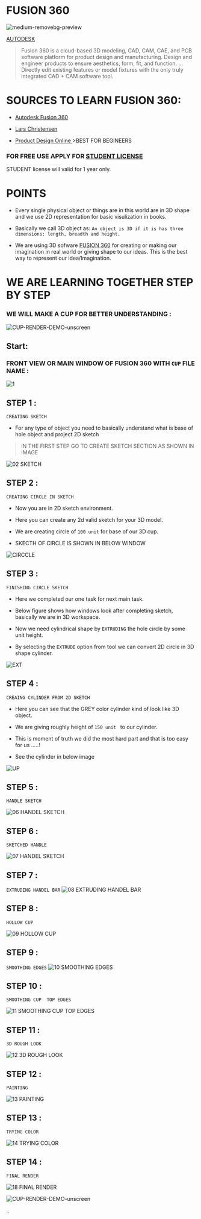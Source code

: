 # FUSION 360
![medium-removebg-preview](https://user-images.githubusercontent.com/58439868/132957295-468d6081-baaf-42c5-84d0-1a26de552473.png)


[AUTODESK](https://www.autodesk.com/)

>Fusion 360 is a cloud-based 3D modeling, CAD, CAM, CAE, and PCB software platform for product design and manufacturing. Design and engineer products to ensure aesthetics, form, fit, and function. ... Directly edit existing features or model fixtures with the only truly integrated CAD + CAM software tool.

# SOURCES TO LEARN FUSION 360:

- [Autodesk Fusion 360](https://www.youtube.com/c/AutodeskFusion360)

- [Lars Christensen](https://www.youtube.com/user/cadcamstuff)

- [Product Design Online ](https://www.youtube.com/channel/UCooViVfi0DaWk_eqxIXXiOQ) >BEST FOR BEGINEERS

### FOR FREE USE APPLY FOR [STUDENT LICENSE](https://www.autodesk.in/campaigns/education/fusion-360) 

STUDENT license will valid for 1 year only.

# POINTS 

- Every single physical object or things are in this world are in 3D shape and we use 2D representation for basic visulization in books.

- Basically we call 3D object as: ```An object is 3D if it is has three dimensions: length, breadth and height.```

- We are using 3D sofware [FUSION 360](https://github.com/markad-yash/Fusion_360/) for creating or making our imagination in real world or giving shape to our ideas. This is the best way to represent our idea/Imagination.



# WE ARE LEARNING TOGETHER STEP BY STEP

### WE WILL MAKE A CUP FOR BETTER UNDERSTANDING :



![CUP-RENDER-DEMO-unscreen](https://user-images.githubusercontent.com/58439868/132989967-be9d8a74-5540-4e0a-a154-1d4e8dc794b6.gif)


## Start:
### FRONT VIEW OR MAIN WINDOW OF FUSION 360 WITH  ```CUP``` FILE NAME :

![1](https://user-images.githubusercontent.com/58439868/132986653-e9f647e7-46e8-4d5f-9414-823323b8522e.png)


## STEP 1 :

```CREATING SKETCH```

 - For any type of object you need to basically understand what is base of hole object and project 2D sketch 
 > IN THE FIRST STEP GO TO CREATE SKETCH SECTION AS SHOWN IN IMAGE

![02 SKETCH](https://user-images.githubusercontent.com/58439868/132986767-07cd2143-e087-4d68-9697-6d8965843cff.png)


## STEP 2 :
```CREATING CIRCLE IN SKETCH```

- Now you are in 2D sketch environment.

- Here you can create any 2d valid sketch for your 3D model.

- We are creating circle of ```100 unit``` for base of our 3D cup.

- SKECTH OF CIRCLE IS SHOWN IN BELOW WINDOW


![CIRCCLE](https://user-images.githubusercontent.com/58439868/132986878-c2697c9a-4c32-4043-9a81-5b79e3a1215c.png)


## STEP 3 :
 ```FINISHING CIRCLE SKETCH```
 
 - Here we completed our one task for next main task.

- Below figure shows how windows look after completing sketch, basically we are in 3D workspace.

- Now we need cylindrical shape by ```EXTRUDING``` the hole circle by some unit height.

- By selecting the ```EXTRUDE``` option from tool we can convert 2D circle in 3D shape cylinder. 

![EXT](https://user-images.githubusercontent.com/58439868/132987080-f2f376ef-96ff-4ad1-8dd2-328993b27d32.png)

## STEP 4 :

```CREAING CYLINDER FROM 2D SKETCH```

- Here you can see that the GREY color cylinder kind of look like 3D object.

- We are giving roughly height of ```150 unit ``` to our cylinder.

- This is moment of truth we did the most hard part and that is too easy for us .....!

- See the cylinder in below image 

![UP](https://user-images.githubusercontent.com/58439868/132987087-c824e2dd-0562-497b-92aa-25957f4b9c14.png)




## STEP 5 :
```HANDLE SKETCH```

![06 HANDEL SKETCH](https://user-images.githubusercontent.com/58439868/133222177-2cde9f8f-fc33-43e2-a74c-2fed72cfedd5.png)


## STEP 6 :
```SKETCHED HANDLE```

![07 HANDEL SKETCH](https://user-images.githubusercontent.com/58439868/133222202-2fec5124-bbfd-43fb-8e16-d23bebed3942.png)


## STEP 7 :

``EXTRUDING HANDEL BAR``
![08 EXTRUDING HANDEL BAR](https://user-images.githubusercontent.com/58439868/133222210-254cc46d-0bc3-4e69-9451-c4ac55c8e343.png)


## STEP 8 :
```HOLLOW CUP```

![09 HOLLOW CUP](https://user-images.githubusercontent.com/58439868/133222228-b9f34b95-aab0-4a5e-af1b-d5aedb37baad.png)


## STEP 9 :
```SMOOTHING EDGES```
![10 SMOOTHING EDGES](https://user-images.githubusercontent.com/58439868/133222248-d7829aee-734c-4ca9-8d41-7f73f20e5c3a.png)


## STEP 10 :
```SMOOTHING CUP  TOP EDGES```

![11 SMOOTHING CUP  TOP EDGES](https://user-images.githubusercontent.com/58439868/133222283-e9a76011-f15c-4f73-849b-ed501a3dd306.png)

## STEP 11 :
```3D ROUGH LOOK```

![12 3D ROUGH LOOK](https://user-images.githubusercontent.com/58439868/133222360-2674ca0c-2c6f-469d-8596-ef4cebbce937.png)


## STEP 12 :
```PAINTING```


![13 PAINTING](https://user-images.githubusercontent.com/58439868/133222392-fe6bfe61-28be-44dd-b033-e7b1f32e556e.png)



## STEP 13 :
```TRYING COLOR```

![14 TRYING COLOR](https://user-images.githubusercontent.com/58439868/133222515-1a4616b2-df86-4f6c-9162-38f7a3691816.png)

## STEP 14 :
```FINAL RENDER```

![18 FINAL RENDER](https://user-images.githubusercontent.com/58439868/133222580-769b6b85-f04f-4017-8f9d-ed4c81d30e0a.png)


![CUP-RENDER-DEMO-unscreen](https://user-images.githubusercontent.com/58439868/132989967-be9d8a74-5540-4e0a-a154-1d4e8dc794b6.gif)

..
